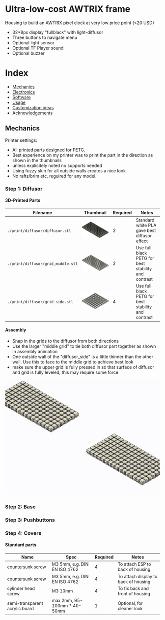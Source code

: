 # Ultra-low-cost AWTRIX frame 

Housing to build an AWTRIX pixel clock at very low price point (<20 USD)
- 32*8px display "fullblack" with light-diffusor 
- Three buttons to navigate menu
- Optional light sensor
- Optional TF Player sound 
- Optional buzzer


# Index
- [Mechanics](#Mechanics)
- [Electronics](#Electronics)
- [Software](#Software)
- [Usage](#Usage)
- [Customization ideas](#customization_ideas)
- [Acknowledgements](#Acknowledgements)



## Mechanics

Printer settings:
- All printed parts designed for PETG. 
- Best experience on my printer was to print the part in the direction as shown in the thumbnails
- unless explicitely noted no supports needed
- Using fuzzy skin for all outside walls creates a nice look
- No rafts/brim etc. reguired for any model.

### Step 1: Diffusor

#### 3D-Printed Parts

| Filename                           | Thumbnail                                              | Required | Notes |
| ---------------------------------- | -------------------------------------------------------| -------- | ------|
| `./print/diffusor/diffusor.stl`    | <img src="./print/diffusor/rendering/diffusor.png"/>   | 2        | Standard white PLA gave best diffusor effect |
| `./print/diffusor/grid_middle.stl` |<img src="./print/diffusor/rendering/grid_middle.png"/> | 2        | Use full black PETG for best stability and contrast |
| `./print/diffusor/grid_side.stl`   |<img src="./print/diffusor/rendering/grid_side.png"/>   | 4        | Use full black PETG for best stability and contrast |

#### Assembly

- Snap in the grids to the diffusor from both directions
- Use the larger "middle grid" to tie both diffusor part together as shown in assembly animation
- One outside wall of the "diffusor_side" is a little thinner than the other wall. Use this to face to the middle grid to achieve best look  
- make sure the upper grid is fully pressed in so that surface of diffusor and grid is fully leveled, this may require some force

![assembly](./print/diffusor/rendering/assembly.gif)



### Step 2: Base


### Step 3: Pushbuttons


### Step 4: Covers

#### Standard parts

| Name              | Spec                          | Required | Notes |
| ----------------- | ----------------------------- | -------- | ------|
| countersunk screw | M3 5mm, e.g. DIN EN ISO 4762  | 4        | To attach ESP to back of housing |
| countersunk screw | M3 5mm, e.g. DIN EN ISO 4762  | 4        | To attach display to back of housing |
| cylinder head screw | M3 10mm | 4        | To fix back and front of housing |
| semi-transparent acrylic board | max 2mm, 95-100mm * 40-50mm | 1        | Optional, for cleaner look |


